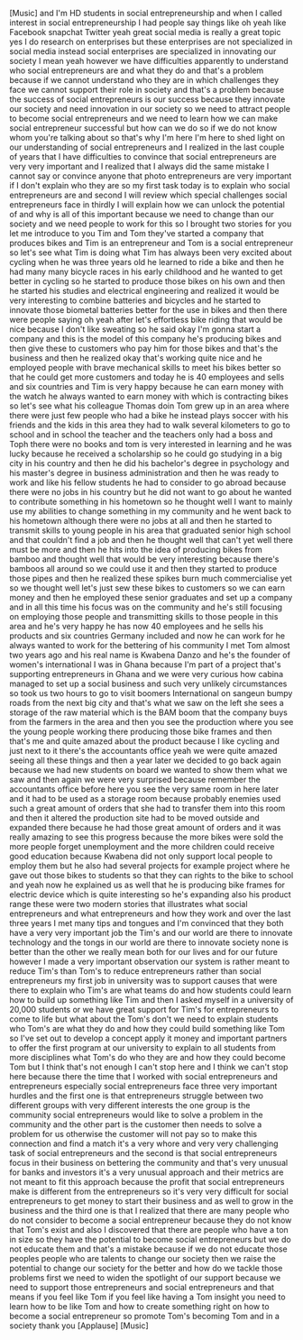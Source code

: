 
[Music]
and I&#39;m HD students in social
entrepreneurship and when I called
interest in social entrepreneurship I
had people say things like oh yeah like
Facebook snapchat Twitter yeah great
social media is really a great topic yes
I do research on enterprises but these
enterprises are not specialized in
social media instead social enterprises
are specialized in innovating our
society I mean yeah however we have
difficulties apparently to understand
who social entrepreneurs are and what
they do and that&#39;s a problem because if
we cannot understand who they are in
which challenges they face we cannot
support their role in society and that&#39;s
a problem because the success of social
entrepreneurs is our success because
they innovate our society and need
innovation in our society so we need to
attract people to become social
entrepreneurs and we need to learn how
we can make social entrepreneur
successful but how can we do so if we do
not know whom you&#39;re talking about so
that&#39;s why I&#39;m here I&#39;m here to shed
light on our understanding of social
entrepreneurs and I realized in the last
couple of years that I have difficulties
to convince that social entrepreneurs
are very very important and I realized
that I always did the same mistake I
cannot say or convince anyone that photo
entrepreneurs are very important if I
don&#39;t explain who they are so my first
task today is to explain who social
entrepreneurs are and second I will
review which special challenges social
entrepreneurs face in thirdly I will
explain how we can unlock the potential
of
and why is all of this important because
we need to change than our society and
we need people to work for this so I
brought two stories for you let me
introduce to you Tim and Tom they&#39;ve
started a company that produces bikes
and Tim is an entrepreneur and Tom is a
social entrepreneur so let&#39;s see what
Tim is doing what Tim has always been
very excited about cycling when he was
three years old he learned to ride a
bike and then he had many many bicycle
races in his early childhood and he
wanted to get better in cycling so he
started to produce those bikes on his
own and then he started his studies and
electrical engineering and realized it
would be very interesting to combine
batteries and bicycles and he started to
innovate those biometal batteries better
for the use in bikes and then there were
people saying oh yeah after let&#39;s
effortless bike riding that would be
nice because I don&#39;t like sweating so he
said okay I&#39;m gonna start a company and
this is the model of this company he&#39;s
producing bikes and then give these to
customers who pay him for those bikes
and that&#39;s the business and then he
realized okay that&#39;s working quite nice
and he employed people with brave
mechanical skills to meet his bikes
better so that he could get more
customers and today he is 40 employees
and sells and six countries and Tim is
very happy because he can earn money
with the watch he always wanted to earn
money with which is contracting bikes so
let&#39;s see what his colleague Thomas doin
Tom grew up in an area where there were
just few people who had a bike he
instead plays soccer with his friends
and the kids in this area they had to
walk several kilometers to go to school
and in school the teacher and the
teachers only had a boss and Toph there
were no
books and tom is very interested in
learning and he was lucky because he
received a scholarship so he could go
studying in a big city in his country
and then he did his bachelor&#39;s degree in
psychology and his master&#39;s degree in
business administration and then he was
ready to work and like his fellow
students he had to consider to go abroad
because there were no jobs in his
country but he did not want to go about
he wanted to contribute something in his
hometown so he thought well I want to
mainly use my abilities to change
something in my community and he went
back to his hometown although there were
no jobs at all and then he started to
transmit skills to young people in his
area that graduated senior high school
and that couldn&#39;t find a job and then he
thought well that can&#39;t yet well there
must be more and then he hits into the
idea of producing bikes from bamboo and
thought well that would be very
interesting because there&#39;s bamboos all
around so we could use it and then they
started to produce those pipes and then
he realized these spikes burn much
commercialise yet so we thought well
let&#39;s just sew these bikes to customers
so we can earn money and then he
employed these senior graduates and set
up a company and in all this time his
focus was on the community and he&#39;s
still focusing on employing those people
and transmitting skills to those people
in this area and he&#39;s very happy he has
now 40 employees and he sells his
products and six countries Germany
included and now he can work for he
always wanted to work for the bettering
of his community I met Tom almost two
years ago and his real name is Kwabena
Danzo and he&#39;s the founder of women&#39;s
international I was in Ghana because I&#39;m
part of a project that&#39;s supporting
entrepreneurs in Ghana and we were very
curious how cabina managed to set up a
social business and such very unlikely
circumstances so took us two hours to go
to visit boomers International on
sangeun bumpy roads from the next big
city and that&#39;s what we saw on the left
she sees a storage of the raw material
which is the BAM boom that the company
buys from the farmers in the area and
then you see the production where you
see the young people working there
producing those bike frames and then
that&#39;s me and quite amazed about the
product because I like cycling and just
next to it there&#39;s the accountants
office yeah we were quite amazed seeing
all these things and then a year later
we decided to go back again because we
had new students on board we wanted to
show them what we saw and then again we
were very surprised because remember the
accountants office before here you see
the very same room in here later and it
had to be used as a storage room because
probably enemies used such a great
amount of orders that she had to
transfer them into this room and then it
altered the production site had to be
moved outside and expanded there because
he had those great amount of orders and
it was really amazing to see this
progress because the more bikes were
sold the more people forget unemployment
and the more children could receive good
education because Kwabena did not only
support local people to employ them but
he also had several projects for example
project where he gave out those bikes to
students so that they can rights to the
bike to school and yeah now he explained
us as well that he is producing bike
frames for electric device which is
quite interesting so he&#39;s expanding also
his product range these were two modern
stories that illustrates what social
entrepreneurs and what entrepreneurs
and how they work and over the last
three years I met many tips and tongues
and I&#39;m convinced that they both have a
very very important job
the Tim&#39;s and our world are there to
innovate technology and the tongs in our
world are there to innovate society none
is better than the other we really mean
both for our lives and for our future
however I made a very important
observation our system is rather meant
to reduce Tim&#39;s than Tom&#39;s to reduce
entrepreneurs rather than social
entrepreneurs my first job in university
was to support causes that were there to
explain who Tim&#39;s are what teams do and
how students could learn how to build up
something like Tim and then I asked
myself in a university of 20,000
students or we have great support for
Tim&#39;s for entrepreneurs to come to life
but what about the Tom&#39;s don&#39;t we need
to explain students who Tom&#39;s are what
they do and how they could build
something like Tom so I&#39;ve set out to
develop a concept apply it money and
important partners to offer the first
program at our university to explain to
all students from more disciplines what
Tom&#39;s do who they are and how they could
become Tom but I think that&#39;s not enough
I can&#39;t stop here and I think we can&#39;t
stop here because there the time that I
worked with social entrepreneurs and
entrepreneurs especially social
entrepreneurs face three very important
hurdles and the first one is that
entrepreneurs struggle between two
different groups with very different
interests the one group is the community
social entrepreneurs would like to solve
a problem in the community and the other
part is the customer then needs to solve
a problem for us
otherwise the customer will not pay so
to make this connection and find a match
it&#39;s a very whore and very very
challenging task of social entrepreneurs
and the second is that social
entrepreneurs focus in their business on
bettering the community and that&#39;s very
unusual for banks and investors it&#39;s a
very unusual approach and their metrics
are not meant to fit this approach
because the profit that social
entrepreneurs make is different from the
entrepreneurs so it&#39;s very very
difficult for social entrepreneurs to
get money to start their business and as
well to grow in the business and the
third one is that I realized that there
are many people who do not consider to
become a social entrepreneur because
they do not know that Tom&#39;s exist and
also I discovered that there are people
who have a ton in size so they have the
potential to become social entrepreneurs
but we do not educate them and that&#39;s a
mistake because if we do not educate
those peoples people who are talents to
change our society then we raise the
potential to change our society for the
better and how do we tackle those
problems first we need to widen the
spotlight of our support because we need
to support those entrepreneurs and
social entrepreneurs and that means if
you feel like Tom if you feel like
having a Tom insight you need to learn
how to be like Tom and how to create
something right on how to become a
social entrepreneur so promote Tom&#39;s
becoming Tom and in a society thank you
[Applause]
[Music]
